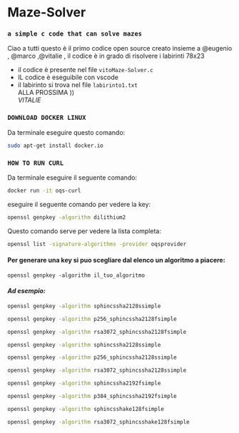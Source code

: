 # Maze-Solver
### `a simple c code that can solve mazes`
Ciao a tutti questo è il primo codice open source creato insieme 
a @eugenio , @marco ,@vitalie , il codice è in grado di risolvere i labirinti 78x23

* il codice è presente nel file `vitoMaze-Solver.c`
* IL codice è eseguibile con vscode  
* il labirinto si trova nel file `labirinto1.txt`  
ALLA PROSSIMA ))  
*VITALIE*


### `DOWNLOAD DOCKER LINUX`
Da terminale eseguire questo comando:
```bash
sudo apt-get install docker.io
```
### `HOW TO RUN CURL`
Da terminale eseguire il seguente comando:
```bash
docker run -it oqs-curl  
```
eseguire il seguente comando per vedere la key:
```bash
openssl genpkey -algorithm dilithium2
```
Questo comando serve per vedere la lista completa:
```bash
openssl list -signature-algorithms -provider oqsprovider
```
#### Per generare una key si puo scegliare dal elenco un algoritmo a piacere:  
`openssl genpkey -algorithm il_tuo_algoritmo`  

#### *Ad esempio:*
```bash
openssl genpkey -algorithm sphincssha2128ssimple
```
```bash
openssl genpkey -algorithm p256_sphincssha2128fsimple
```
```bash
openssl genpkey -algorithm rsa3072_sphincssha2128fsimple
```
```bash
openssl genpkey -algorithm sphincssha2128ssimple
```
```bash
openssl genpkey -algorithm p256_sphincssha2128ssimple
```
```bash
openssl genpkey -algorithm rsa3072_sphincssha2128ssimple
```
```bash
openssl genpkey -algorithm sphincssha2192fsimple
```
```bash
openssl genpkey -algorithm p384_sphincssha2192fsimple
```
```bash
openssl genpkey -algorithm sphincsshake128fsimple
```
```bash
openssl genpkey -algorithm rsa3072_sphincsshake128fsimple
```
